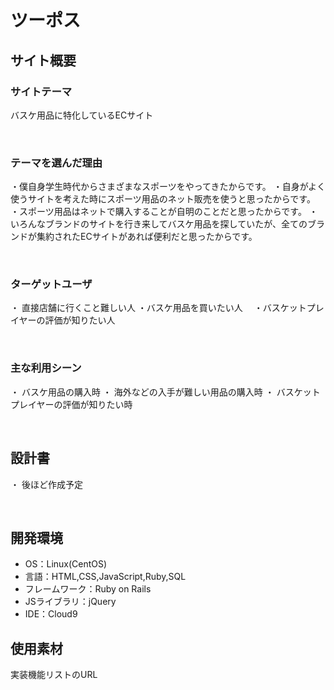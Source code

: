 # ツーポス
<!--​READMEを作成する際は、項目内の【補足説明】は削除して完成させてください。-->
## サイト概要　
### サイトテーマ
 バスケ用品に特化しているECサイト
<!-- - 〜なコミュニティサイトorレビューサイトorSNS　と１文で記載する --> 
​
### テーマを選んだ理由
・僕自身学生時代からさまざまなスポーツをやってきたからです。
・自身がよく使うサイトを考えた時にスポーツ用品のネット販売を使うと思ったからです。
・スポーツ用品はネットで購入することが自明のことだと思ったからです。
 ・いろんなブランドのサイトを行き来してバスケ用品を探していたが、全てのブランドが集約されたECサイトがあれば便利だと思ったからです。
 
<!-- - ですます調で記載しましょう。READMEファイルは企業様も見られます。 -->
<!-- - ３文以上記載しましょう。 -->

<!--　★テーマ理由を記載する際のポイント　-->
<!-- - 自分自身の背景の説明（このポートフォリオを作る前提を説明） -->
<!-- - 扱う題材が抱えている問題・課題の説明 -->
<!-- - ターゲットとするユーザーが持つであろう課題の説明（需要をアピールするため） -->
<!-- - 当問題を解決するために、このようなポートフォリオを制作してみようと考えました」という結び -->

<!-- ★記載例 -->
<!-- もともと料理が好きで、オリジナルレシピで料理を作ることが多いのですが、少しずつレシピが1パターンになってきており頭を悩ませていました。 -->
<!-- 身近に自分と同じように、料理を好んでする友人がいないため困っていた所、他の人がどのようなレシピで作っているのかを知れるサービスがあれば便利だと考えました。 -->
<!-- また料理好きな人だけでなく、日々料理を作る必要があるがレシピに困っている人の助けにもなると考え、このテーマにしました。 -->
​
### ターゲットユーザ
・ 直接店舗に行くこと難しい人
・バスケ用品を買いたい人　
・バスケットプレイヤーの評価が知りたい人
<!-- - 〜な人という記載方法で、2つ以上記載しましょう -->
<!-- - テーマ理由と矛盾のないターゲットを選出しましょう -->
<!-- - 実際にサービスを利用する立場であると想定しましょう  -->
​
### 主な利用シーン
・ バスケ用品の購入時
・ 海外などの入手が難しい用品の購入時
・ バスケットプレイヤーの評価が知りたい時
<!-- - 〜な時という記載方法で、2つ以上記載しましょう -->
​
## 設計書
・ 後ほど作成予定
<!-- - テーマ提出時点では不要です。 -->
<!-- - 当項目には「後ほど作成予定」と記載しましょう。 -->
​
## 開発環境
- OS：Linux(CentOS)
- 言語：HTML,CSS,JavaScript,Ruby,SQL
- フレームワーク：Ruby on Rails
- JSライブラリ：jQuery
- IDE：Cloud9
​
## 使用素材

実装機能リストのURL 
